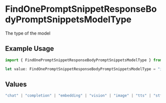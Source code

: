 # FindOnePromptSnippetResponseBodyPromptSnippetsModelType

The type of the model

## Example Usage

```typescript
import { FindOnePromptSnippetResponseBodyPromptSnippetsModelType } from "orq-poc-typescript-multi-env-version/models/operations";

let value: FindOnePromptSnippetResponseBodyPromptSnippetsModelType = "image";
```

## Values

```typescript
"chat" | "completion" | "embedding" | "vision" | "image" | "tts" | "stt" | "rerank"
```
